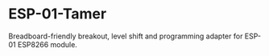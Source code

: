 # ESP-01-Tamer
Breadboard-friendly breakout, level shift and programming adapter for ESP-01 ESP8266 module.
